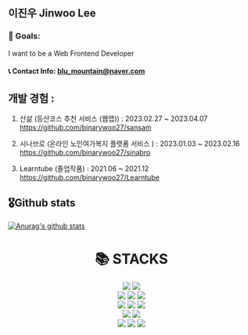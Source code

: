 ##  이진우 Jinwoo Lee 

### 🚩 Goals:  
I want to be a Web Frontend Developer  <br/>

#### 📞 Contact Info: blu_mountain@naver.com <br/>

## 개발 경험 : 
1) 산삶 (등산코스 추천 서비스 (웹앱)) : 2023.02.27 ~ 2023.04.07 <br/>
https://github.com/binarywoo27/sansam

2) 시나브로 (온라인 노인여가복지 플랫폼 서비스 ) : 2023.01.03 ~ 2023.02.16 <br/>
https://github.com/binarywoo27/sinabro

3) Learntube (졸업작품) : 2021.06 ~ 2021.12 <br/> 
https://github.com/binarywoo27/Learntube

<!-- 4) Flutter 모바일 앱 개발 (팀프로젝트) : 2020.10 ~ 2020.12 <br/>
https://github.com/binarywoo27/Flutter_teamproject -->

## 🎖Github stats
 [![Anurag's github stats](https://github-readme-stats.vercel.app/api?username=binarywoo27)](https://github.com/anuraghazra/github-readme-stats)
<!--
**binarywoo27/binarywoo27** is a ✨ _special_ ✨ repository because its `README.md` (this file) appears on your GitHub profile.

Here are some ideas to get you started:

- 🔭 I’m currently working on ...
- 🌱 I’m currently learning ...
- 👯 I’m looking to collaborate on ...
- 🤔 I’m looking for help with ...
- 💬 Ask me about ...
- 📫 How to reach me: ...
- 😄 Pronouns: ...
- ⚡ Fun fact: ...
-->

<div align=center><h1>📚 STACKS</h1></div> 

<div align=center> 
  <img src="https://img.shields.io/badge/java-007396?style=for-the-badge&logo=java&logoColor=white"> 
  <img src="https://img.shields.io/badge/c++-00599C?style=for-the-badge&logo=c%2B%2B&logoColor=white">
  <br>
  
  <img src="https://img.shields.io/badge/html5-E34F26?style=for-the-badge&logo=html5&logoColor=white"> 
  <img src="https://img.shields.io/badge/css-1572B6?style=for-the-badge&logo=css3&logoColor=white"> 
  <img src="https://img.shields.io/badge/javascript-F7DF1E?style=for-the-badge&logo=javascript&logoColor=black"> 
  <br>
 
  <img src="https://img.shields.io/badge/-ReactJs-61DAFB?logo=react&logoColor=white&style=for-the-badge">
  <img src="https://img.shields.io/badge/Typescript-3178C6?style=for-the-badge&logo=Typescript&logoColor=white">
  <img src="https://img.shields.io/badge/bootstrap-7952B3?style=for-the-badge&logo=bootstrap&logoColor=white">
  <br>
 
  <img src="https://img.shields.io/badge/mariaDB-003545?style=for-the-badge&logo=mariaDB&logoColor=white"> 
  <img src="https://img.shields.io/badge/spring-6DB33F?style=for-the-badge&logo=spring&logoColor=white"> 
  <br>
  
  <img src="https://img.shields.io/badge/github-181717?style=for-the-badge&logo=github&logoColor=white">
  <img src="https://img.shields.io/badge/git-F05032?style=for-the-badge&logo=git&logoColor=white">
  <img src="https://img.shields.io/badge/jira-067BC2.svg?style=for-the-badge&logo=jira&logoColor=white">
 
  <br>
</div>
